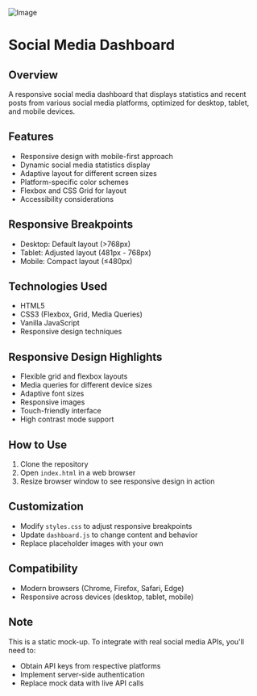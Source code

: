 ![Image](https://github.com/user-attachments/assets/c9464583-ab47-4b8b-8c2e-ca0dab84f4d8)
# Social Media Dashboard

## Overview
A responsive social media dashboard that displays statistics and recent posts from various social media platforms, optimized for desktop, tablet, and mobile devices.

## Features
- Responsive design with mobile-first approach
- Dynamic social media statistics display
- Adaptive layout for different screen sizes
- Platform-specific color schemes
- Flexbox and CSS Grid for layout
- Accessibility considerations

## Responsive Breakpoints
- Desktop: Default layout (>768px)
- Tablet: Adjusted layout (481px - 768px)
- Mobile: Compact layout (≤480px)

## Technologies Used
- HTML5
- CSS3 (Flexbox, Grid, Media Queries)
- Vanilla JavaScript
- Responsive design techniques

## Responsive Design Highlights
- Flexible grid and flexbox layouts
- Media queries for different device sizes
- Adaptive font sizes
- Responsive images
- Touch-friendly interface
- High contrast mode support

## How to Use
1. Clone the repository
2. Open `index.html` in a web browser
3. Resize browser window to see responsive design in action

## Customization
- Modify `styles.css` to adjust responsive breakpoints
- Update `dashboard.js` to change content and behavior
- Replace placeholder images with your own

## Compatibility
- Modern browsers (Chrome, Firefox, Safari, Edge)
- Responsive across devices (desktop, tablet, mobile)

## Note
This is a static mock-up. To integrate with real social media APIs, you'll need to:
- Obtain API keys from respective platforms
- Implement server-side authentication
- Replace mock data with live API calls
